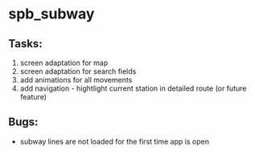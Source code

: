# spb_subway

## Tasks:
1. screen adaptation for map
2. screen adaptation for search fields
3. add animations for all movements 
4. add navigation - hightlight current station in detailed route (or future feature)

## Bugs:
- subway lines are not loaded for the first time app is open 
